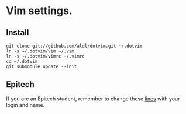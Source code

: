 # Vim settings.

## Install
    
    git clone git://github.com/aldl/dotvim.git ~/.dotvim
    ln -s ~/.dotvim/vim ~/.vim
    ln -s ~/.dotvim/vimrc ~/.vimrc
    cd ~/.dotvim
    git submodule update --init

## Epitech

If you are an Epitech student, remember to change these [lines][l1] with your login
and name.

[l1]: https://github.com/aldl/dotvim/blob/master/vim/plugin/epitech/header.vim#L17-18
